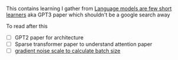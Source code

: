This contains learning I gather from [Language models are few short learners](https://arxiv.org/pdf/2005.14165.pdf)  aka GPT3 paper which shouldn't be a google search away

To read after this

- [ ] GPT2 paper for architecture
- [ ] Sparse transformer paper to understand attention paper
- [ ] [gradient noise scale to calculate batch size](https://arxiv.org/pdf/1812.06162.pdf)
